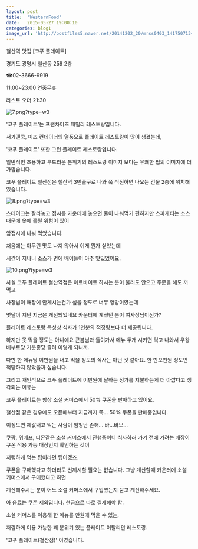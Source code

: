```yaml
---
layout: post
title:  "WesternFood"
date:   2015-05-27 19:00:10
categories: blog1
image_url: 'http://postfiles5.naver.net/20141202_20/mrss0403_1417507134701nhGdB_PNG/0.png?type=w3'
---
```


철산역 맛집 [코푸 플레이트]

경기도 광명시 철산동 259 2층

 

 



☎02-3666-9919

11:00~23:00 연중무휴

라스트 오더 21:30


![7.png?type=w3](http://postfiles8.naver.net/20141118_103/mrss0403_1416302425258bDcYY_PNG/7.png?type=w3)

'코푸 플레이트'는 프랜차이즈 패밀리 레스토랑입니다.




서가앤쿡, 미즈 컨테이너의 열풍으로 플레이트 레스토랑이 많이 생겼는데,

'코푸 플레이트' 또한 그런 플레이트 레스토랑입니다.

일반적인 조용하고 부드러운 분위기의 레스토랑 이미지 보다는 유쾌한 펍의 이미지에 더 가깝습니다.




코푸 플레이트 철산점은 철산역 3번출구로 나와 쭉 직진하면 나오는 건물 2층에 위치해 있습니다. 




![8.png?type=w3](http://postfiles13.naver.net/20141118_204/mrss0403_1416302425556kTWTK_PNG/8.png?type=w1)


스테이크는 잘라놓고 접시를 가운데에 놓으면 둘이 나눠먹기 편하지만 스파게티는 소스때문에 옷에 흘릴 위험이 있어

앞접시에 나눠 먹었습니다.




처음에는 아무런 맛도 나지 않아서 이게 뭔가 싶었는데

시간이 지나니 소스가 면에 배어들어 아주 맛있었어요.




![10.png?type=w3](http://postfiles15.naver.net/20141118_14/mrss0403_1416302426089JDTfM_PNG/10.png?type=w1)



사실 코푸 플레이트 철산역점은 아르바이트 하시는 분이 불러도 안오고 주문을 해도 까먹고

사장님이 매장에 안계시는건가 싶을 정도로 너무 엉망이였는데

몇달이 지난 지금은 개선되었네요 카운터에 계셨던 분이 여사장님이신가?




플레이트 레스토랑 특성상 식사가 1인분의 적정량보다 더 제공됩니다.

하지만 못 먹을 정도는 아니에요 큰봄님과 둘이가서 메뉴 두개 시키면 먹고 나와서 우왕 배부르당 기분좋당 졸려 이렇게 되니까.

다만 한 메뉴당 이만원을 내고 먹을 정도의 식사는 아닌 것 같아요. 한 만오천원 정도면 적당하지 않았을까 싶습니다.




그리고 개인적으로 코푸 플레이트에 이만원에 달하는 정가를 지불하는게 더 아깝다고 생각되는 이유는

코푸 플레이트는 항상 소셜 커머스에서 50% 쿠폰을 판매하고 있어요.

철산점 같은 경우에도 오픈때부터 지금까지 쭉... 50% 쿠폰을 판매중입니다.

이정도면 제값내고 먹는 사람이 엄청난 손해... 바...바보...




쿠팡, 위메프, 티몬같은 소셜 커머스에서 진행중이니 식사하러 가기 전에 가려는 매장이 쿠폰 적용 가능 매장인지 확인하는 것이

저렴하게 먹는 팁이라면 팁이겠죠.

쿠폰을 구매했다고 하더라도 선제시할 필요는 없습니다. 그냥 계산할때 카운터에 소셜 커머스에서 구매했다고 하면

계산해주시는 분이 어느 소셜 커머스에서 구입했는지 묻고 계산해주세요.

아 음료는 쿠폰 제외입니다. 현금으로 따로 결제해야 함.













소셜 커머스를 이용해 한 메뉴를 만원에 먹을 수 있는,

저렴하게 이용 가능한 꽤 분위기 있는 플레이트 이탈리안 레스토랑.

'코푸 플레이트(철산점)' 이였습니다. 




